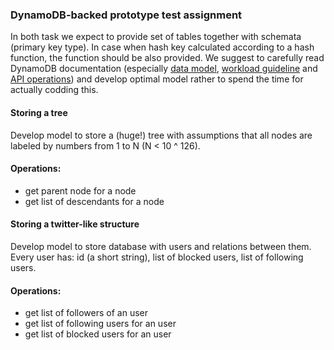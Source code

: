 ### DynamoDB-backed prototype test assignment

In both task we expect to provide set of tables together with schemata (primary key type). 
In case when hash key calculated according to a hash function, the function should be also provided.
We suggest to carefully read DynamoDB documentation 
(especially [data model](http://docs.aws.amazon.com/amazondynamodb/latest/developerguide/DataModel.html), 
[workload guideline](http://docs.aws.amazon.com/amazondynamodb/latest/developerguide/GuidelinesForTables.html#GuidelinesForTables.UniformWorkload) and [API operations](http://docs.aws.amazon.com/amazondynamodb/latest/APIReference/API_Operations.html)) and develop optimal model rather to spend the time for actually codding this.  

#### Storing a tree
Develop model to store a (huge!) tree with assumptions that all nodes are labeled by numbers from 1 to N (N < 10 ^ 126).

#### Operations:

* get parent node for a node
* get list of descendants for a node

#### Storing a twitter-like structure

Develop model to store database with users and relations between them. Every user has: id (a short string), list of blocked users, list of following users.

#### Operations:

* get list of followers of an user
* get list of following users for an user
* get list of blocked users for an user